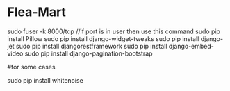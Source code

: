 # Flea-Mart
sudo fuser -k 8000/tcp //if port is in user then use this command
sudo pip install Pillow
sudo pip install django-widget-tweaks
sudo pip install django-jet
sudo pip install djangorestframework
sudo pip install django-embed-video
sudo pip install django-pagination-bootstrap

#for some cases

sudo pip install whitenoise



